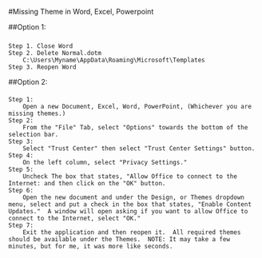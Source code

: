 #Missing Theme in Word, Excel, Powerpoint

##Option 1:
###
	Step 1. Close Word
	Step 2. Delete Normal.dotm
		C:\Users\Myname\AppData\Roaming\Microsoft\Templates
	Step 3. Reopen Word
	
##Option 2:
####
	Step 1:
		Open a new Document, Excel, Word, PowerPoint, (Whichever you are missing themes.)
	Step 2:
		From the "File" Tab, select "Options" towards the bottom of the selection bar.
	Step 3:
		Select "Trust Center" then select "Trust Center Settings" button.
	Step 4:
		On the left column, select "Privacy Settings."
	Step 5:
		Uncheck The box that states, "Allow Office to connect to the Internet: and then click on the "OK" button.
	Step 6:
		Open the new document and under the Design, or Themes dropdown menu, select and put a check in the box that states, "Enable Content Updates."  A window will open asking if you want to allow Office to connect to the Internet, select "OK."
	Step 7:
		Exit the application and then reopen it.  All required themes should be available under the Themes.  NOTE: It may take a few minutes, but for me, it was more like seconds. 
